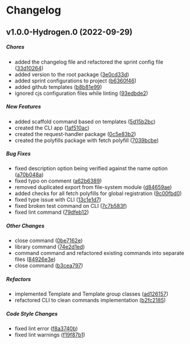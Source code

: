 # Changelog

## v1.0.0-Hydrogen.0 (2022-09-29)

##### Chores

- added the changelog file and refactored the sprint config file ([33d10264](https://github.com/olavoasantos/little-apps/commit/33d102647f0a77ccb2d063d344e47020cdd05d56))
- added version to the root package ([3e0cd33d](https://github.com/olavoasantos/little-apps/commit/3e0cd33d079c9b6e415bb2299e17a96a2e3916c9))
- added sprint configurations to project ([b6360f46](https://github.com/olavoasantos/little-apps/commit/b6360f461686c16cdb805cbac9b431e5ecb41771))
- added github templates ([b8b81e99](https://github.com/olavoasantos/little-apps/commit/b8b81e996a3becb74d7ebbb5b9c54869d4835f6f))
- ignored cjs configuration files while linting ([93edbde2](https://github.com/olavoasantos/little-apps/commit/93edbde2071ef20be27106d0408ca5277ef0fa79))

##### New Features

- added scaffold command based on templates ([5d15b2bc](https://github.com/olavoasantos/little-apps/commit/5d15b2bc06b32e46f96da50d9c80d35a95b72344))
- created the CLI app ([1af510ac](https://github.com/olavoasantos/little-apps/commit/1af510accdb7dec182849d43107cfcd20266150e))
- created the request-handler package ([0c5e83b2](https://github.com/olavoasantos/little-apps/commit/0c5e83b2e1953e97f40451dc24df816247bed605))
- created the polyfills package with fetch polyfill ([7039bcbe](https://github.com/olavoasantos/little-apps/commit/7039bcbe36ff8f6b8627d0d85c825a3a274cf35f))

##### Bug Fixes

- fixed description option being verified against the name option ([a70b048a](https://github.com/olavoasantos/little-apps/commit/a70b048a8b8fb1cea0087ee5bd50ee38fc0b859f))
- fixed typo on comment ([a62b6389](https://github.com/olavoasantos/little-apps/commit/a62b63894e74be425abdbc51612763f37966cfc2))
- removed duplicated export from file-system module ([d84659ae](https://github.com/olavoasantos/little-apps/commit/d84659aed841afab5ae8fd22988d94dfe1694112))
- added checks for all fetch polyfills for global registration ([9c00fbd0](https://github.com/olavoasantos/little-apps/commit/9c00fbd016702cc0e46364153df2a966d9cebe8f))
- fixed type issue with CLI ([13c1e1d7](https://github.com/olavoasantos/little-apps/commit/13c1e1d7a9422c4b6cbb1a033ae000e55ecc379d))
- fixed broken test command on CLI ([7c7b583f](https://github.com/olavoasantos/little-apps/commit/7c7b583f3cc6ad05ec8c072e718be9d8f1b5b1fb))
- fixed lint command ([79dfeb12](https://github.com/olavoasantos/little-apps/commit/79dfeb124936d8e9a5f843832695c612a0cc55b3))

##### Other Changes

- close command ([0be7162e](https://github.com/olavoasantos/little-apps/commit/0be7162ec23ce84398c3aa97307d433f38dc977d))
- library command ([74e2d1ed](https://github.com/olavoasantos/little-apps/commit/74e2d1ed6386cd0117df676c97b239bdb9a73e86))
- command command and refactored existing commands into separate files ([84926e3e](https://github.com/olavoasantos/little-apps/commit/84926e3e0df0d1be40653095e7553f3078505fa4))
- close command ([b3cea797](https://github.com/olavoasantos/little-apps/commit/b3cea797222d791e6d48e946c29f2dcee11f3d2f))

##### Refactors

- implemented Template and Template group classes ([ad126157](https://github.com/olavoasantos/little-apps/commit/ad126157574b83c45fcd4e4bdc56213989a497bd))
- refactored CLI to clean commands implementation ([b2fc2185](https://github.com/olavoasantos/little-apps/commit/b2fc21858fab576c0dedbca62e47db1ae039418d))

##### Code Style Changes

- fixed lint error ([f8a3740b](https://github.com/olavoasantos/little-apps/commit/f8a3740b3c409abbe9022e20da516210fdea3c8f))
- fixed lint warnings ([f19f87b1](https://github.com/olavoasantos/little-apps/commit/f19f87b1a2d814daa7914c3d163ddb6141b58a9a))
